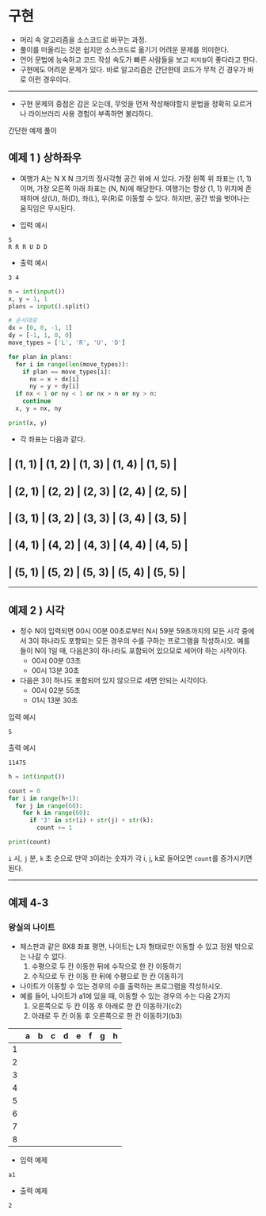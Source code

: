# 구현
- 머리 속 알고리즘을 소스코드로 바꾸는 과정.
- 풀이를 떠올리는 것은 쉽지만 소스코드로 옮기기 어려운 문제를 의미한다.
- 언어 문법에 능숙하고 코드 작성 속도가 빠른 사람들을 보고 `피지컬`이 좋다라고 한다.
- 구현에도 어려운 문제가 있다. 바로 알고리즘은 간단한데 코드가 무척 긴 경우가 바로 이런 경우이다.

----

- 구현 문제의 중점은 감은 오는데, 무엇을 먼저 작성해야할지 문법을 정확히 모르거나 라이브러리 사용 경험이 부족하면 불리하다.

간단한 예제 풀이

## 예제 1 ) 상하좌우
- 여행가 A는 N X N 크기의 정사각형 공간 위에 서 있다. 가장 왼쪽 위 좌표는 (1, 1)이며, 가장 오른쪽 아래 좌표는 (N, N)에 해당한다. 여행가는 항상 (1, 1) 위치에 존재하며 상(U), 하(D), 좌(L), 우(R)로 이동할 수 있다. 하지만, 공간 밖을 벗어나는 움직임은 무시된다.

- 입력 예시
```
5
R R R U D D
```
- 출력 예시
```
3 4
```

```python
n = int(input())
x, y = 1, 1
plans = input().split()

# 순서대로 
dx = [0, 0, -1, 1]
dy = [-1, 1, 0, 0]
move_types = ['L', 'R', 'U', 'D']

for plan in plans:
  for i in range(len(move_types)):
    if plan == move_types[i]:
      nx = x + dx[i]
      ny = y + dy[i]
  if nx < 1 or ny < 1 or nx > n or ny > n:
    continue
  x, y = nx, ny

print(x, y)
```

- 각 좌표는 다음과 같다.

| (1, 1) | (1, 2) | (1, 3) | (1, 4) | (1, 5) |
----------------------------------------------
| (2, 1) | (2, 2) | (2, 3) | (2, 4) | (2, 5) |
----------------------------------------------
| (3, 1) | (3, 2) | (3, 3) | (3, 4) | (3, 5) |
----------------------------------------------
| (4, 1) | (4, 2) | (4, 3) | (4, 4) | (4, 5) |
----------------------------------------------
| (5, 1) | (5, 2) | (5, 3) | (5, 4) | (5, 5) |
----------------------------------------------


-----
## 예제 2 ) 시각
- 정수 N이 입력되면 00시 00분 00초로부터 N시 59분 59초까지의 모든 시각 중에서 3이 하나라도 포항되는 모든 경우의 수를 구하는 프로그램을 작성하시오. 예를 들이 N이 1일 때, 다음은3이 하나라도 포함되어 있으모로 세어야 하는 시작이다.
  - 00시 00분 03초
  - 00시 13분 30초
- 다음은 3이 하나도 포함되어 있지 않으므로 세면 안되는 시각이다.
  - 00시 02분 55초
  - 01시 13분 30초

입력 예시
```
5
```

출력 예시
```
11475
```

```python
h = int(input())

count = 0
for i in range(h+1):
  for j in range(60):
    for k in range(60):
      if '3' in str(i) + str(j) + str(k):
        count += 1

print(count)
```
`i` 시, `j` 분, `k` 초 순으로 만약 `3`이라는 숫자가 각 i, j, k로 들어오면 `count`를 증가시키면 된다.

----
## 예제 4-3
### 왕실의 나이트
- 체스판과 같은 8X8 좌표 평면, 나이트는 L자 형태로만 이동할 수 있고 정원 밖으로는 나갈 수 없다.
  1. 수평으로 두 칸 이동한 뒤에 수작으로 한 칸 이동하기
  2. 수직으로 두 칸 이동 한 뒤에 수평으로 한 칸 이동하기
- 나이트가 이동할 수 있는 경우의 수를 출력하는 프로그램을 작성하시오.
- 예를 들어, 나이트가 a1에 있을 때, 이동할 수 있는 경우의 수는 다음 2가지
  1. 오른쪽으로 두 칸 이동 후 아래로 한 칸 이동하기(c2)
  2. 아래로 두 칸 이동 후 오른쪽으로 한 칸 이동하기(b3)
  
|   | a | b | c | d | e | f | g | h |
|---|---|---|---|---|---|---|---|---|
| 1 |   |   |   |   |   |   |   |   |
| 2 |   |   |   |   |   |   |   |   |
| 3 |   |   |   |   |   |   |   |   |
| 4 |   |   |   |   |   |   |   |   |
| 5 |   |   |   |   |   |   |   |   |
| 6 |   |   |   |   |   |   |   |   |
| 7 |   |   |   |   |   |   |   |   |
| 8 |   |   |   |   |   |   |   |   |

- 입력 예제
```
a1
```
- 출력 예제
```
2
```
